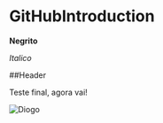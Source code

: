 # GitHubIntroduction
**Negrito**

_Italico_

##Header

Teste final, agora vai!

![Diogo](https://miro.medium.com/fit/c/128/128/0*qdmF6gfqy9Us726x.png)
